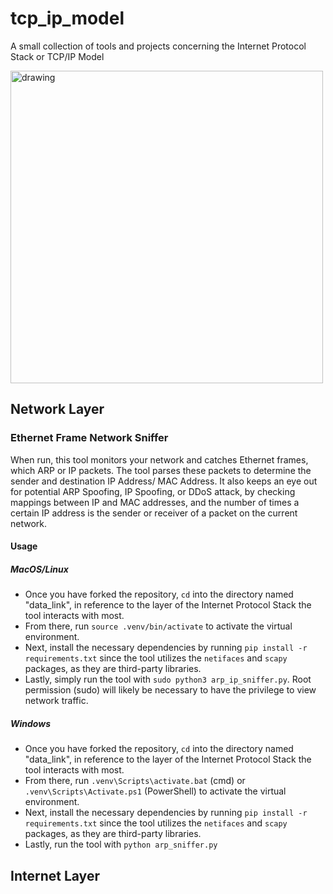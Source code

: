 # tcp_ip_model
A small collection of tools and projects concerning the Internet Protocol Stack or TCP/IP Model

<img src="https://github.com/user-attachments/assets/023aab52-8c1e-494b-bebc-3a9e56a1e6be" alt="drawing" width="500"/>

## Network Layer
### Ethernet Frame Network Sniffer
When run, this tool monitors your network and catches Ethernet frames, which ARP or IP packets. The tool parses these packets to determine the sender and destination IP Address/ MAC Address. It also keeps an eye out for potential ARP Spoofing, IP Spoofing, or DDoS attack, by checking mappings between IP and MAC addresses, and the number of times a certain IP address is the sender or receiver of a packet on the current network.

#### Usage

##### MacOS/Linux
  - Once you have forked the repository, ``cd`` into the directory named "data_link", in reference to the layer of the Internet Protocol Stack the tool interacts with most.
  - From there, run ``source .venv/bin/activate`` to activate the virtual environment.
  - Next, install the necessary dependencies by running ``pip install -r requirements.txt`` since the tool utilizes the ``netifaces`` and ``scapy`` packages, as they are third-party libraries.
  - Lastly, simply run the tool with ``sudo python3 arp_ip_sniffer.py``. Root permission (sudo) will likely be necessary to have the privilege to view network traffic. 
##### Windows
  - Once you have forked the repository, ``cd`` into the directory named "data_link", in reference to the layer of the Internet Protocol Stack the tool interacts with most.
  - From there, run ``.venv\Scripts\activate.bat`` (cmd) or ``.venv\Scripts\Activate.ps1`` (PowerShell) to activate the virtual environment.
  - Next, install the necessary dependencies by running ``pip install -r requirements.txt`` since the tool utilizes the ``netifaces`` and ``scapy`` packages, as they are third-party libraries.
  - Lastly, run the tool with ``python arp_sniffer.py``

## Internet Layer

